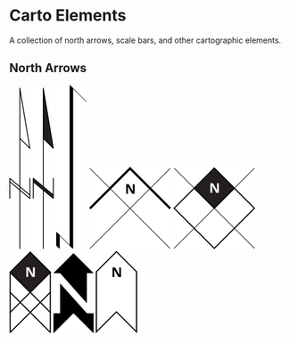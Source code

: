 # Carto Elements
A collection of north arrows, scale bars, and other cartographic elements.

## North Arrows
![](./north_arrows/000/000_1.0.svg)
![](./north_arrows/001/001_1.0.svg)
![](./north_arrows/002/002_1.0.svg)
![](./north_arrows/003/003_1.0.svg)
![](./north_arrows/004/004_1.0.svg)
![](./north_arrows/005/005_1.0.svg)
![](./north_arrows/006/006_1.0.svg)
![](./north_arrows/007/007_1.0.svg)
